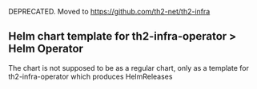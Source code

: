DEPRECATED. Moved to https://github.com/th2-net/th2-infra

## Helm chart template for th2-infra-operator > Helm Operator

The chart is not supposed to be as a regular chart, only as a template for th2-infra-operator which produces HelmReleases
